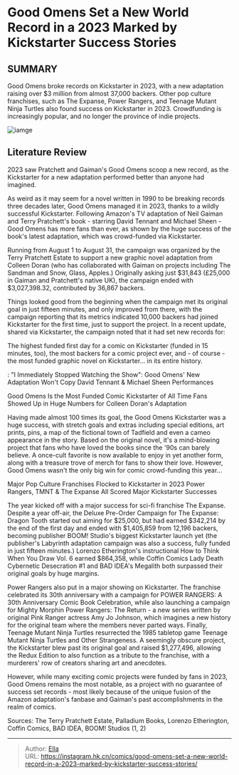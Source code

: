 # Good Omens Set a New World Record in a 2023 Marked by Kickstarter Success Stories


## SUMMARY 



  Good Omens broke records on Kickstarter in 2023, with a new adaptation raising over $3 million from almost 37,000 backers.   Other pop culture franchises, such as The Expanse, Power Rangers, and Teenage Mutant Ninja Turtles also found success on Kickstarter in 2023.   Crowdfunding is increasingly popular, and no longer the province of indie projects.  

![iamge](https://static1.srcdn.com/wordpress/wp-content/uploads/2023/12/good-omens-crowley-with-comic-adaptation-cover-behind-him.jpg)

## Literature Review

2023 saw Pratchett and Gaiman&#39;s Good Omens scoop a new record, as the Kickstarter for a new adaptation performed better than anyone had imagined.




As weird as it may seem for a novel written in 1990 to be breaking records three decades later, Good Omens managed it in 2023, thanks to a wildly successful Kickstarter. Following Amazon&#39;s TV adaptation of Neil Gaiman and Terry Pratchett&#39;s book - starring David Tennant and Michael Sheen - Good Omens has more fans than ever, as shown by the huge success of the book&#39;s latest adaptation, which was crowd-funded via Kickstarter.




Running from August 1 to August 31, the campaign was organized by the Terry Pratchett Estate to support a new graphic novel adaptation from Colleen Doran (who has collaborated with Gaiman on projects including The Sandman and Snow, Glass, Apples.) Originally asking just $31,843 (£25,000 in Gaiman and Pratchett&#39;s native UK), the campaign ended with $3,027,398.32, contributed by 36,867 backers.

          

Things looked good from the beginning when the campaign met its original goal in just fifteen minutes, and only improved from there, with the campaign reporting that its metrics indicated 10,000 backers had joined Kickstarter for the first time, just to support the project. In a recent update, shared via Kickstarter, the campaign noted that it had set new records for:





The highest funded first day for a comic on Kickstarter (funded in 15 minutes, too), the most backers for a comic project ever, and - of course - the most funded graphic novel on Kickstarter… in its entire history. 


 : &#34;I Immediately Stopped Watching the Show&#34;: Good Omens&#39; New Adaptation Won&#39;t Copy David Tennant &amp; Michael Sheen Performances


 Good Omens Is the Most Funded Comic Kickstarter of All Time 
Fans Showed Up in Huge Numbers for Colleen Doran&#39;s Adaptation
         

Having made almost 100 times its goal, the Good Omens Kickstarter was a huge success, with stretch goals and extras including special editions, art prints, pins, a map of the fictional town of Tadfield and even a cameo appearance in the story. Based on the original novel, it&#39;s a mind-blowing project that fans who have loved the books since the &#39;90s can barely believe. A once-cult favorite is now available to enjoy in yet another form, along with a treasure trove of merch for fans to show their love. However, Good Omens wasn&#39;t the only big win for comic crowd-funding this year...






 Major Pop Culture Franchises Flocked to Kickstarter in 2023 
Power Rangers, TMNT &amp; The Expanse All Scored Major Kickstarter Successes
         

The year kicked off with a major success for sci-fi franchise The Expanse. Despite a year off-air, the Deluxe Pre-Order Campaign for The Expanse: Dragon Tooth started out aiming for $25,000, but had earned $342,214 by the end of the first day and ended with $1,405,859 from 12,196 backers, becoming publisher BOOM! Studio&#39;s biggest Kickstarter launch yet (the publisher&#39;s Labyrinth adaptation campaign was also a success, fully funded in just fifteen minutes.) Lorenzo Etherington&#39;s instructional How to Think When You Draw Vol. 6 earned $864,358, while Coffin Comics Lady Death Cybernetic Desecration #1 and BAD IDEA&#39;s Megalith both surpassed their original goals by huge margins.

Power Rangers also put in a major showing on Kickstarter. The franchise celebrated its 30th anniversary with a campaign for POWER RANGERS: A 30th Anniversary Comic Book Celebration, while also launching a campaign for Mighty Morphin Power Rangers: The Return - a new series written by original Pink Ranger actress Amy Jo Johnson, which imagines a new history for the original team where the members never parted ways. Finally, Teenage Mutant Ninja Turtles resurrected the 1985 tabletop game Teenage Mutant Ninja Turtles and Other Strangeness. A seemingly obscure project, the Kickstarter blew past its original goal and raised $1,277,496, allowing the Redux Edition to also function as a tribute to the franchise, with a murderers&#39; row of creators sharing art and anecdotes.




However, while many exciting comic projects were funded by fans in 2023, Good Omens remains the most notable, as a project with no guarantee of success set records - most likely because of the unique fusion of the Amazon adaptation&#39;s fanbase and Gaiman&#39;s past accomplishments in the realm of comics.

Sources: The Terry Pratchett Estate, Palladium Books, Lorenzo Etherington, Coffin Comics, BAD IDEA, BOOM! Studios (1, 2)



---

> Author: [Ella](https://instagram.hk.cn/)  
> URL: https://instagram.hk.cn/comics/good-omens-set-a-new-world-record-in-a-2023-marked-by-kickstarter-success-stories/  

